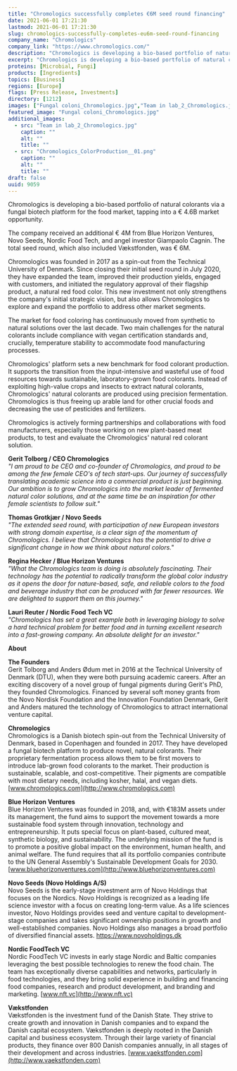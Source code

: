 ```yaml
---
title: "Chromologics successfully completes €6M seed round financing"
date: 2021-06-01 17:21:30
lastmod: 2021-06-01 17:21:30
slug: chromologics-successfully-completes-eu6m-seed-round-financing
company_name: "Chromologics"
company_link: "https://www.chromologics.com/"
description: "Chromologics is developing a bio-based portfolio of natural colorants via a fungal biotech platform for the food market, tapping into a € 4.6B market opportunity. The company received an additional € 4M from Blue Horizon Ventures, Novo Seeds, Nordic Food Tech, and angel investor Giampaolo Cagnin. The total seed round, which also included Vækstfonden, was € 6M."
excerpt: "Chromologics is developing a bio-based portfolio of natural colorants via a fungal biotech platform for the food market, tapping into a € 4.6B market opportunity. The company received an additional € 4M from Blue Horizon Ventures, Novo Seeds, Nordic Food Tech, and angel investor Giampaolo Cagnin. The total seed round, which also included Vækstfonden, was € 6M."
proteins: [Microbial, Fungi]
products: [Ingredients]
topics: [Business]
regions: [Europe]
flags: [Press Release, Investments]
directory: [1212]
images: ["Fungal coloni_Chromologics.jpg","Team in lab_2_Chromologics.jpg", "Chromologics_ColorProduction__01.png"]
featured_image: "Fungal coloni_Chromologics.jpg"
additional_images:
  - src: "Team in lab_2_Chromologics.jpg"
    caption: ""
    alt: ""
    title: ""
  - src: "Chromologics_ColorProduction__01.png"
    caption: ""
    alt: ""
    title: ""
draft: false
uuid: 9059
---
```

Chromologics is developing a bio-based portfolio of natural colorants
via a fungal biotech platform for the food market, tapping into a € 4.6B
market opportunity.

The company received an additional € 4M from Blue Horizon Ventures, Novo
Seeds, Nordic Food Tech, and angel investor Giampaolo Cagnin. The total
seed round, which also included Vækstfonden, was € 6M.

Chromologics was founded in 2017 as a spin-out from the Technical
University of Denmark. Since closing their initial seed round in July
2020, they have expanded the team, improved their production yields,
engaged with customers, and initiated the regulatory approval of their
flagship product, a natural red food color. This new investment not only
strengthens the company's initial strategic vision, but also allows
Chromologics to explore and expand the portfolio to address other market
segments.

The market for food coloring has continuously moved from synthetic to
natural solutions over the last decade. Two main challenges for the
natural colorants include compliance with vegan certification standards
and, crucially, temperature stability to accommodate food manufacturing
processes.

Chromologics' platform sets a new benchmark for food colorant
production. It supports the transition from the input-intensive and
wasteful use of food resources towards sustainable, laboratory-grown
food colorants. Instead of exploiting high-value crops and insects to
extract natural colorants, Chromologics' natural colorants are produced
using precision fermentation. Chromologics is thus freeing up arable
land for other crucial foods and decreasing the use of pesticides and
fertilizers.

Chromologics is actively forming partnerships and collaborations with
food manufacturers, especially those working on new plant-based meat
products, to test and evaluate the Chromologics' natural red colorant
solution.

**Gerit Tolborg / CEO Chromologics**\
*"I am proud to be CEO and co-founder of Chromologics, and proud to be
among the few female CEO's of tech start-ups. Our journey of
successfully translating academic science into a commercial product is
just beginning. Our ambition is to grow Chromologics into the market
leader of fermented natural color solutions, and at the same time be an
inspiration for other female scientists to follow suit."*

**Thomas Grotkjær / Novo Seeds**\
*"The extended seed round, with participation of new European investors
with strong domain expertise, is a clear sign of the momentum of
Chromologics. I believe that Chromologics has the potential to drive a
significant change in how we think about natural colors."*

**Regina Hecker / Blue Horizon Ventures**\
*"What the Chromologics team is doing is absolutely fascinating. Their
technology has the potential to radically transform the global color
industry as it opens the door for nature-based, safe, and reliable
colors to the food and beverage industry that can be produced with far
fewer resources. We are delighted to support them on this journey."*

**Lauri Reuter / Nordic Food Tech VC**\
*"Chromologics has set a great example both in leveraging biology to
solve a hard technical problem for better food and in turning excellent
research into a fast-growing company. An absolute delight for an
investor."*

**About**

**The Founders**\
Gerit Tolborg and Anders Ødum met in 2016 at the Technical University of
Denmark (DTU), when they were both pursuing academic careers. After an
exciting discovery of a novel group of fungal pigments during Gerit's
PhD, they founded Chromologics. Financed by several soft money grants
from the Novo Nordisk Foundation and the Innovation Foundation Denmark,
Gerit and Anders matured the technology of Chromologics to attract
international venture capital.

**Chromologics**\
Chromologics is a Danish biotech spin-out from the Technical University
of Denmark, based in Copenhagen and founded in 2017. They have developed
a fungal biotech platform to produce novel, natural colorants. Their
proprietary fermentation process allows them to be first movers to
introduce lab-grown food colorants to the market. Their production is
sustainable, scalable, and cost-competitive. Their pigments are
compatible with most dietary needs, including kosher, halal, and vegan
diets. [www.chromologics.com](http://www.chromologics.com)

**Blue Horizon Ventures**\
Blue Horizon Ventures was founded in 2018, and, with €183M assets under
its management, the fund aims to support the movement towards a more
sustainable food system through innovation, technology and
entrepreneurship. It puts special focus on plant-based, cultured meat,
synthetic biology, and sustainability. The underlying mission of the
fund is to promote a positive global impact on the environment, human
health, and animal welfare. The fund requires that all its portfolio
companies contribute to the UN General Assembly's Sustainable
Development Goals for 2030.
[www.bluehorizonventures.com](http://www.bluehorizonventures.com)

**Novo Seeds (Novo Holdings A/S)**\
Novo Seeds is the early-stage investment arm of Novo Holdings that
focuses on the Nordics. Novo Holdings is recognized as a leading life
science investor with a focus on creating long-term value. As a life
sciences investor, Novo Holdings provides seed and venture capital to
development-stage companies and takes significant ownership positions in
growth and well-established companies. Novo Holdings also manages a
broad portfolio of diversified financial assets.
<https://www.novoholdings.dk>

**Nordic FoodTech VC**\
Nordic FoodTech VC invests in early stage Nordic and Baltic companies
leveraging the best possible technologies to renew the food chain. The
team has exceptionally diverse capabilities and networks, particularly
in food technologies, and they bring solid experience in building and
financing food companies, research and product development, and branding
and marketing. [www.nft.vc](http://www.nft.vc)

**Vækstfonden**\
Vækstfonden is the investment fund of the Danish State. They strive to
create growth and innovation in Danish companies and to expand the
Danish capital ecosystem. Vækstfonden is deeply rooted in the Danish
capital and business ecosystem. Through their large variety of financial
products, they finance over 800 Danish companies annually, in all stages
of their development and across industries.
[www.vaekstfonden.com](http://www.vaekstfonden.com)
